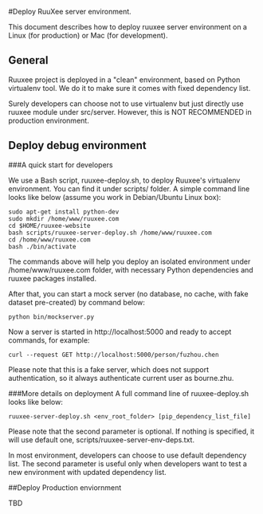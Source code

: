 <!-- encoding: utf-8 -->
<!-- Created on Jan 15, 2015, by fuzhou.chen@ruuxee.com -->

#Deploy RuuXee server environment.

This document describes how to deploy ruuxee server environment on a
Linux (for production) or Mac (for development).

## General

Ruuxee project is deployed in a "clean" environment, based on Python
virtualenv tool. We do it to make sure it comes with fixed dependency
list.

Surely developers can choose not to use virtualenv but just directly use
ruuxee module under src/server. However, this is NOT RECOMMENDED in
production environment.

## Deploy debug environment

###A quick start for developers

We use a Bash script, ruuxee-deploy.sh, to deploy Ruuxee's virtualenv
environment. You can find it under scripts/ folder. A simple command
line looks like below (assume you work in Debian/Ubuntu Linux box):

    sudo apt-get install python-dev
    sudo mkdir /home/www/ruuxee.com
    cd $HOME/ruuxee-website
    bash scripts/ruuxee-server-deploy.sh /home/www/ruuxee.com
    cd /home/www/ruuxee.com
    bash ./bin/activate

The commands above will help you deploy an isolated environment under
/home/www/ruuxee.com folder, with necessary Python dependencies and
ruuxee packages installed.

After that, you can start a mock server (no database, no cache, with
fake dataset pre-created) by command below:

    python bin/mockserver.py

Now a server is started in http://localhost:5000 and ready to accept
commands, for example:

    curl --request GET http://localhost:5000/person/fuzhou.chen

Please note that this is a fake server, which does not support
authentication, so it always authenticate current user as
bourne.zhu.

###More details on deployment
A full command line of ruuxee-deploy.sh looks like below:

    ruuxee-server-deploy.sh <env_root_folder> [pip_dependency_list_file]

Please note that the second parameter is optional. If nothing is
specified, it will use default one, scripts/ruuxee-server-env-deps.txt.

In most environment, developers can choose to use default dependency
list. The second parameter is useful only when developers want to test
a new environment with updated dependency list.


##Deploy Production enviornment

TBD
